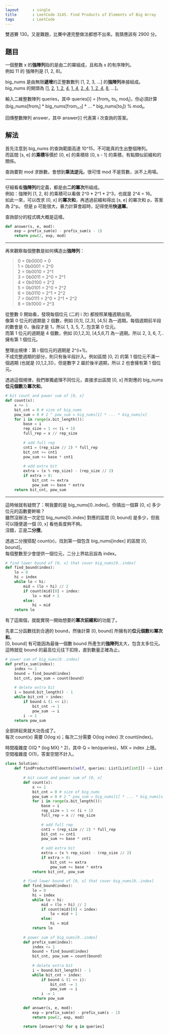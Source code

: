```yaml
---
layout      : single
title       : LeetCode 3145. Find Products of Elements of Big Array
tags        : LeetCode
---
```

雙週賽 130。又是難題，比賽中連完整做法都想不出來。我猜應該有 2900 分。  

## 題目

一個整數 x 的**強陣列**指的是由二的冪組成，且和為 x 的有序陣列。  
例如 11 的 強陣列是 [1, 2, 8]。  

big_nums 是由無限**遞增**的正整數數列 [1, 2, 3, ...] 的**強陣列**串接組成。  
big_nums 的開頭為 [<u>1</u>, <u>2</u>, <u>1, 2</u>, <u>4</u>, <u>1, 4</u>, <u>2, 4</u>, <u>1, 2, 4</u>, <u>8</u>, ...]。  

輸入二維整數陣列 queries，其中 queries[i] = [from<sub>i</sub>, to<sub>i</sub>, mod<sub>i</sub>]，你必須計算 (big_nums[from<sub>i</sub>] \* big_nums[from<sub>i+1</sub>] \* ... \* big_nums[to<sub>i</sub>]) % mod<sub>i</sub>。

回傳整數陣列 answer，其中 answer[i] 代表第 i 次查詢的答案。  

## 解法

首先注意到 big_nums 的查詢範圍高達 10^15，不可能真的生出整個陣列。  
而區間 [s, e] 的**乘積**等價於 [0, e] 的乘積除 [0, s - 1] 的乘積，有點類似前綴和的關係。  

查詢要對 mod 求餘數，會想到**乘法逆元**。很可惜 mod 不是質數，派不上用場。  

---

仔細看看**強陣列**的定義，都是由**二的冪次**所組成。  
例如：強陣列 [1, 2, 8] 的乘積可以看做 2^0 \* 2^1 \* 2^3，也就是 2^4 = 16。  
如此一來，可以改求 [0, x] 的**冪次和**，再透過前綴和得出 [s, e] 的冪次和 p，答案為 2^p。
但是 p 可能很大，暴力計算會超時，記得使用**快速冪**。  

查詢部分的程式碼大概是這樣。  

```python
def answer(s, e, mod):
    exp = prefix_sum(e) - prefix_sum(s - 1)
    return pow(2, exp, mod)
```

---

再來觀察每個整數是如何構造出**強陣列**：  
> 0 = 0b0000 = 0  
> 1 = 0b0001 = 2^0  
> 2 = 0b0010 = 2^1  
> 3 = 0b0011 = 2^0 + 2^1  
> 4 = 0b0100 = 2^2  
> 5 = 0b0101 = 2^0 + 2^2  
> 6 = 0b0110 = 2^1 + 2^2  
> 7 = 0b0111 = 2^0 + 2^1 + 2^2  
> 8 = 0b1000 = 2^3  

從整數 0 開始看，發現每個位元 (二的 i 次) 都按照某種週期出現。  
像第 0 位元的週期是 2 個數，例如 [0,1], [2,3], [4,5] 為一週期。每個週期前半段的數會是 0，後段才是 1，所以 1, 3, 5, 7,..包含第 0 位元。  
而第 1 位元的週期是 4 個數，例如 [0,1,2,3], [4,5,6,7] 為一週期。所以 2, 3, 6, 7,.. 擁有第 1 個位元。  

整理出規律：第 i 個位元的週期是 2^(i+1)。  
不成完整週期的部分，則只有後半段計入。例如區間 [0, 2] 的第 1 個位元不滿一個週期 (也就是 [0,1,2,3])，但是數字 2 屬於後半週期，所以 2 也會擁有第 1 個位元。  

透過這個規律，我們單獨處理不同位元，直接求出區間 [0, x] 所對應的 big_nums **位元個數**及**冪次和**。  

```python
# bit count and power sum of [0, x]
def count(x): 
    x += 1
    bit_cnt = 0 # size of big_nums
    pow_sum = 0 # 2 ^ pow_sum = big_nums[1] * ... * big_nums[x]
    for i in range(x.bit_length()):
        base = i 
        rep_size = 1 << (i + 1)
        full_rep = x // rep_size
        
        # add full rep
        cnt1 = (rep_size // 2) * full_rep
        bit_cnt += cnt1
        pow_sum += base * cnt1
        
        # add extra bit
        extra = (x % rep_size) - (rep_size // 2)
        if extra > 0:
            bit_cnt += extra
            pow_sum += base * extra
    return bit_cnt, pow_sum
```

---

這時候就有疑問了：啊我要的是 big_nums[0..index]，你搞出一個算 [0, x] 多少位元的函數要幹嘛？  
雖然沒辦法一次定位 big_nums[0..index] 對應的區間 [0, bound] 是多少，但我可以隨便選一個 [0, x] 看他長度夠不夠。  
沒錯，正是**二分搜**。  

透過二分搜搭配 count(x)，找到第一個包含 big_nums[index] 的區間 [0, bound]。  
每個整數至少會提供一個位元，二分上界姑且設為 index。  

```python
# find lower bound of [0, x] that cover big_nums[0..index]
def find_bound(index): 
    lo = 0
    hi = index
    while lo < hi:
        mid = (lo + hi) // 2
        if count(mid)[0] < index:
            lo = mid + 1
        else:
            hi = mid
    return lo
```

有了這兩個，就能實現一開始想要的**冪次前綴和**的功能了。  

先拿二分函數找到合適的 bound，然後計算 [0, bound] 所擁有的**位元個數**和**冪次和**。  
[0, bound] 有可能因為最後一個數 bound 所產生的**強陣列**太大，包含太多位元。這時就從 bound 的最高位元往下扣除，直到數量正確為止。  

```python
# power sum of big_nums[0..index]
def prefix_sum(index):
    index += 1
    bound = find_bound(index)
    bit_cnt, pow_sum = count(bound)
    
    # delete extra bit
    i = bound.bit_length() - 1
    while bit_cnt > index:
        if bound & (1 << i):
            bit_cnt -= 1
            pow_sum -= i
        i -= 1
    return pow_sum
```

全部拼起來就大功告成了。  
每次 count(x) 需要 O(log x)；每次二分需要 O(log index) 次 count(index)。  

時間複雜度 O(Q \* (log MX) ^ 2)，其中 Q = len(queries)，MX = index 上限。  
空間複雜度 O(1)，答案空間不計入。  

```python
class Solution:
    def findProductsOfElements(self, queries: List[List[int]]) -> List[int]:
        
        # bit count and power sum of [0, x]
        def count(x): 
            x += 1
            bit_cnt = 0 # size of big_nums
            pow_sum = 0 # 2 ^ pow_sum = big_nums[1] * ... * big_nums[x]
            for i in range(x.bit_length()):
                base = i 
                rep_size = 1 << (i + 1)
                full_rep = x // rep_size
                
                # add full rep
                cnt1 = (rep_size // 2) * full_rep
                bit_cnt += cnt1
                pow_sum += base * cnt1
                
                # add extra bit
                extra = (x % rep_size) - (rep_size // 2)
                if extra > 0:
                    bit_cnt += extra
                    pow_sum += base * extra
            return bit_cnt, pow_sum
        
        # find lower bound of [0, x] that cover big_nums[0..index]
        def find_bound(index): 
            lo = 0
            hi = index
            while lo < hi:
                mid = (lo + hi) // 2
                if count(mid)[0] < index:
                    lo = mid + 1
                else:
                    hi = mid
            return lo
        
        # power sum of big_nums[0..index]
        def prefix_sum(index):
            index += 1
            bound = find_bound(index)
            bit_cnt, pow_sum = count(bound)
            
            # delete extra bit
            i = bound.bit_length() - 1
            while bit_cnt > index:
                if bound & (1 << i):
                    bit_cnt -= 1
                    pow_sum -= i
                i -= 1
            return pow_sum
        
        def answer(s, e, mod):
            exp = prefix_sum(e) - prefix_sum(s - 1)
            return pow(2, exp, mod)
        
        return [answer(*q) for q in queries]
```
